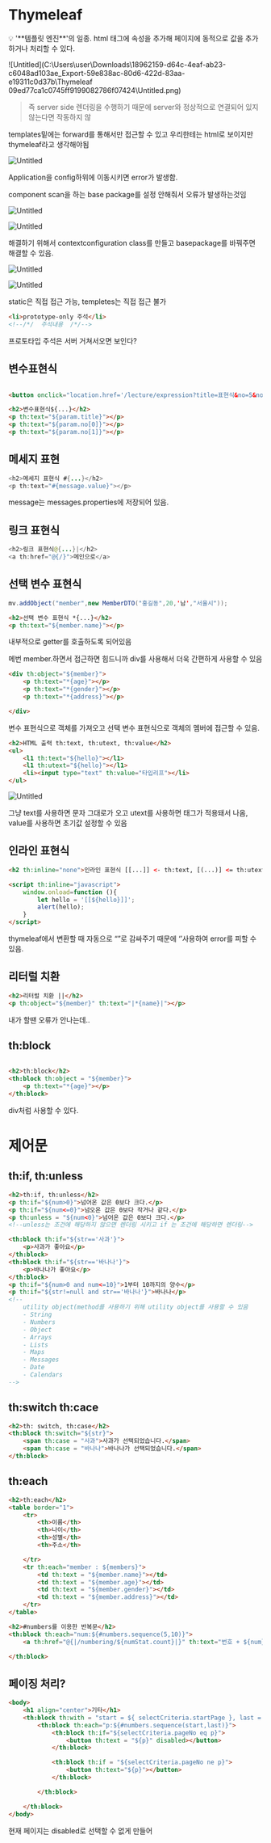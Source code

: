 # Thymeleaf

<aside>
💡 '**템플릿 엔진**'의 일종. html 태그에 속성을 추가해 페이지에 동적으로 값을 추가하거나 처리할 수 있다.

</aside>

![Untitled](C:\Users\user\Downloads\18962159-d64c-4eaf-ab23-c6048ad103ae_Export-59e838ac-80d6-422d-83aa-e19311c0d37b\Thymeleaf 09ed77ca1c0745ff9199082786f07424\Untitled.png)

> 즉 server side 렌더링을 수행하기 때문에 server와 정상적으로 연결되어 있지 않는다면 작동하지 않
>

templates밑에는 forward를 통해서만 접근할 수 있고 우리한테는 html로 보이지만 thymeleaf라고 생각해야됨

![Untitled](Thymeleaf%2009ed77ca1c0745ff9199082786f07424/Untitled%201.png)

Application을 config하위에 이동시키면  error가 발생함.

component scan을 하는 base package를 설정 안해줘서 오류가 발생하는것임

![Untitled](Thymeleaf%2009ed77ca1c0745ff9199082786f07424/Untitled%202.png)

![Untitled](Thymeleaf%2009ed77ca1c0745ff9199082786f07424/Untitled%203.png)

해결하기 위해서 contextconfiguration class를 만들고 basepackage를 바꿔주면 해결할 수 있음.

![Untitled](Thymeleaf%2009ed77ca1c0745ff9199082786f07424/Untitled%204.png)

![Untitled](Thymeleaf%2009ed77ca1c0745ff9199082786f07424/Untitled%205.png)

static은 직접 접근 가능, templetes는 직접 접근 불가

```html
<li>prototype-only 주석</li>
<!--/*/  주석내용  /*/-->
```

프로토타입 주석은 서버 거쳐서오면 보인다?

## 변수표현식

```html

<button onclick="location.href='/lecture/expression?title=표현식&no=5&no=6'">표현식</button>

<h2>변수표현식${...}</h2>
<p th:text="${param.title}"></p>
<p th:text="${param.no[0]}"></p>
<p th:text="${param.no[1]}"></p>
```

## 메세지 표현

```java
<h2>메세지 표현식 #{...}</h2>
<p th:text="#{message.value}"></p>
```

message는 messages.properties에 저장되어 있음.

## 링크 표현식

```java
<h2>링크 표현식@{...}|</h2>
<a th:href="@{/}">메인으로</a>
```

## 선택 변수 표현식

```java
mv.addObject("member",new MemberDTO("홍길동",20,'남',"서울시"));
```

```html
<h2>선택 변수 표현식 *{...}</h2>
<p th:text="${member.name}"></p>
```

내부적으로 getter를 호출하도록 되어있음

메번 member.하면서 접근하면 힘드니까 div를 사용해서 더욱 간편하게 사용할 수 있음

```html
<div th:object="${member}">
    <p th:text="*{age}"></p>
    <p th:text="*{gender}"></p>
    <p th:text="*{address}"></p>

</div>
```

변수 표현식으로 객체를 가져오고 선택 변수 표현식으로 객체의 멤버에 접근할 수 있음.

```html
<h2>HTML 출력 th:text, th:utext, th:value</h2>
<ul>
    <l1 th:text="${hello}"></l1>
    <l1 th:utext="${hello}"></l1>
    <li><input type="text" th:value="타입리프"></li>
</ul>
```

![Untitled](Thymeleaf%2009ed77ca1c0745ff9199082786f07424/Untitled%206.png)

그냥 text를 사용하면 문자 그대로가 오고 utext를 사용하면 태그가 적용돼서 나옴, value를 사용하면  초기값 설정할 수 있음

## 인라인 표현식

```html
<h2 th:inline="none">인라인 표현식 [[...]] <- th:text, [(...)] <= th:utext</h2>
```

```html
<script th:inline="javascript">
    window.onload=function (){
        let hello = '[[${hello}]]';
        alert(hello);
    }
</script>
```

thymeleaf에서 변환할 때 자동으로 “”로 감싸주기 때문에 ‘’사용하여 error를 피할 수 있음.

## 리터럴 치환

```html
<h2>리터럴 치환 ||</h2>
<p th:object="${member}" th:text="|*{name}|"></p>
```

내가 할땐 오류가 안나는데..

## th:block

```html

<h2>th:block</h2>
<th:block th:object = "${member}">
    <p th:text="*{age}"></p>
</th:block>
```

div처럼 사용할 수 있다.

# 제어문

## th:if, th:unless

```html
<h2>th:if, th:unless</h2>
<p th:if="${num>0}">넘어온 값은 0보다 크다.</p>
<p th:if="${num<=0}">넘오온 값은 0보다 작거나 같다.</p>
<p th:unless = "${num<0}">넘어온 값은 0보다 크다.</p>
<!--unless는 조건에 해당하지 않으면 렌더링 시키고 if 는 조건에 해당하면 렌더링-->

<th:block th:if="${str=='사과'}">
    <p>사과가 좋아요</p>
</th:block>
<th:block th:if="${str=='바나나'}">
    <p>바나나가 좋아요</p>
</th:block>
<p th:if="${num>0 and num<=10}">1부터 10까지의 양수</p>
<p th:if="${str!=null and str=='바나나'}">바나나</p>
<!--
    utility object(method를 사용하기 위해 utility object를 사용할 수 있음
    - String
    - Numbers
    - Object
    - Arrays
    - Lists
    - Maps
    - Messages
    - Date
    - Calendars
-->
```

## th:switch th:cace

```html
<h2>th: switch, th:case</h2>
<th:block th:switch="${str}">
    <span th:case = "사과">사과가 선택되었습니다.</span>
    <span th:case = "바나나">바나나가 선택되었습니다.</span>
</th:block>
```

## th:each

```html
<h2>th:each</h2>
<table border="1">
    <tr>
        <th>이름</th>
        <th>나이</th>
        <th>성별</th>
        <th>주소</th>

    </tr>
    <tr th:each="member : ${members}">
        <td th:text = "${member.name}"></td>
        <td th:text = "${member.age}"></td>
        <td th:text = "${member.gender}"></td>
        <td th:text = "${member.address}"></td>
    </tr>
</table>

<h2>#numbers를 이용한 반복문</h2>
<th:block th:each="num:${#numbers.sequence(5,10)}">
    <a th:href="@{|/numbering/${numStat.count}|}" th:text="번호 + ${num}">번호</a>

</th:block>
```

## 페이징 처리?

```html
<body>
    <h1 align="center">기타</h1>
    <th:block th:with = "start = ${ selectCriteria.startPage }, last = ${ selectCriteria.endPage }">
        <th:block th:each="p:${#numbers.sequence(start,last)}">
            <th:block th:if="${selectCriteria.pageNo eq p}">
                <button th:text = "${p}" disabled></button>
            </th:block>

            <th:block th:if = "${selectCriteria.pageNo ne p}">
                <button th:text="${p}"></button>
            </th:block>

        </th:block>

    </th:block>
</body>
```

현재 페이지는  disabled로 선택할 수 없게 만들어